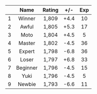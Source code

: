 | |Name|Rating|+/-|Exp|
|-|:--:|:----:|:-:|:-:|
|1|Winner|1,809|+4.4|10|
|2|Awful|1,805|+5.3|17|
|3|Moto|1,804|+4.5|5|
|4|Master|1,802|-4.5|36|
|5|Expert|1,798|-6.8|36|
|6|Loser|1,797|+6.8|33|
|7|Beginner|1,796|-4.5|15|
|8|Yuki|1,796|-4.5|5|
|9|Newbie|1,793|-6.6|11|
